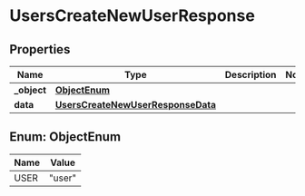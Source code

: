 

# UsersCreateNewUserResponse


## Properties

| Name | Type | Description | Notes |
|------------ | ------------- | ------------- | -------------|
|**_object** | [**ObjectEnum**](#ObjectEnum) |  |  |
|**data** | [**UsersCreateNewUserResponseData**](UsersCreateNewUserResponseData.md) |  |  |



## Enum: ObjectEnum

| Name | Value |
|---- | -----|
| USER | &quot;user&quot; |



